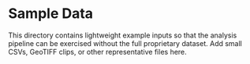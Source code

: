 # Sample Data

This directory contains lightweight example inputs so that the analysis pipeline can be exercised without the full proprietary dataset. Add small CSVs, GeoTIFF clips, or other representative files here.

